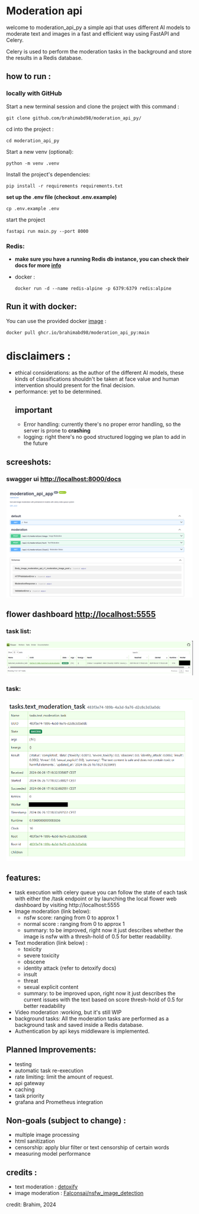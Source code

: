 # Moderation api

welcome to moderation_api_py a simple api that uses different AI models to moderate text and images in a fast and
efficient way using FastAPI and Celery.

Celery is used to perform the moderation tasks in the background and store the results in a Redis database.

## how to run :

### locally with GitHub

Start a new terminal session and clone the project with this command :

```shell
git clone github.com/brahimabd98/moderation_api_py/
```

cd into the project :

```shell
cd moderation_api_py
```

Start a new venv (optional):

```shell
python -m venv .venv
```

Install the project's dependencies:

```shell
pip install -r requirements requirements.txt
```

**set up the .env file (checkout .env.example)**

```shell
cp .env.example .env
```

start the project

```shell
fastapi run main.py --port 8000
```

### Redis:

- **make sure you have a running Redis db instance, you can check their docs for more [info](https://redis.com)**

- docker :

  ```shell
  docker run -d --name redis-alpine -p 6379:6379 redis:alpine
  ```

## Run it with docker:

You can use the provided docker
[image](https://github.com/brahimABD98/moderation_api_py/pkgs/container/moderation_api_py) :

```shell
docker pull ghcr.io/brahimabd98/moderation_api_py:main
```

# disclaimers :

- ethical considerations:
  as the author of the different AI models, these kinds of classifications
  shouldn't be taken at face value and human intervention should
  present for the final decision.
- performance: yet to be determined.
  ## important
    - Error handling: currently there's no proper error handling, so the server is prone to **crashing**
    - logging: right there's no good structured logging we plan to add in the future

## screeshots:

### swagger ui [http://localhost:8000/docs](http://localhost:8000/docs)

![alt text](assets/swaggerui.png)

## flower dashboard [http://localhost:5555](http://localhost:5555)

### task list:

![alt text](assets/tasks.png)

### task:

![alt text](assets/task.png)

## features:

* task execution with celery queue you can follow the state of each task with either the /task endpoint or by launching
  the local flower web dashboard by visiting
  http://localhost:5555
* Image moderation (link below):
    * nsfw score: ranging from 0 to approx 1
    * normal score : ranging from 0 to approx 1
    * summary: to be improved, right now it just describes whether the image is nsfw with a thresh-hold of 0.5
      for better readability.
* Text moderation (link below) :
    * toxicity
    * severe toxicity
    * obscene
    * identity attack (refer to detoxify docs)
    * insult
    * threat
    * sexual explicit content
    * summary: to be improved upon, right now it just describes the current issues with the text based on score
      thresh-hold of 0.5 for better readability
* Video moderation :working, but it's still WIP
* background tasks:
  All the moderation tasks are performed as a background task and saved inside a Redis database.
* Authentication by api keys middleware is implemented.

## Planned Improvements:

- testing
- automatic task re-execution
- rate limiting: limit the amount of request.
- api gateway
- caching
- task priority
- grafana and Prometheus integration

## Non-goals (subject to change) :

- multiple image processing
- html sanitization
- censorship: apply blur filter or text censorship of certain words
- measuring model performance

## credits :

- text moderation : [detoxify](https://github.com/unitaryai/detoxify)
- image moderation : [Falconsai/nsfw_image_detection](https://huggingface.co/Falconsai/nsfw_image_detection)

credit: Brahim, 2024 